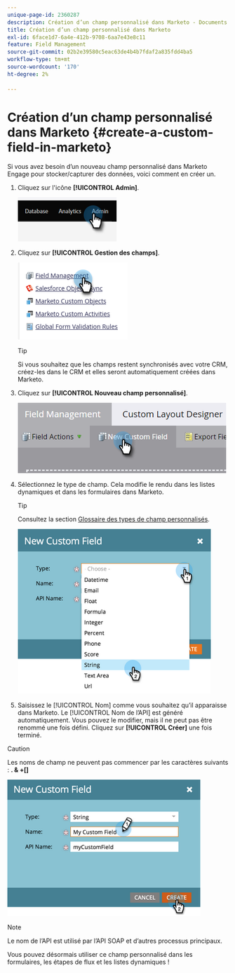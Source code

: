 ```yaml
---
unique-page-id: 2360287
description: Création d’un champ personnalisé dans Marketo - Documents Marketo - Documentation du produit
title: Création d’un champ personnalisé dans Marketo
exl-id: 6face1d7-6a4e-412b-9708-6aa7e43e8c11
feature: Field Management
source-git-commit: 02b2e39580c5eac63de4b4b7fdaf2a835fdd4ba5
workflow-type: tm+mt
source-wordcount: '170'
ht-degree: 2%

---
```


# Création d’un champ personnalisé dans Marketo {#create-a-custom-field-in-marketo}

Si vous avez besoin d’un nouveau champ personnalisé dans Marketo Engage pour stocker/capturer des données, voici comment en créer un.

1. Cliquez sur l&#39;icône **[!UICONTROL Admin]**.

   ![](assets/create-a-custom-field-in-marketo-1.png)

1. Cliquez sur **[!UICONTROL Gestion des champs]**.

   ![](assets/create-a-custom-field-in-marketo-2.png)

   >[!TIP]
   >
   >Si vous souhaitez que les champs restent synchronisés avec votre CRM, créez-les dans le CRM et elles seront automatiquement créées dans Marketo.

1. Cliquez sur **[!UICONTROL Nouveau champ personnalisé]**.

   ![](assets/create-a-custom-field-in-marketo-3.png)

1. Sélectionnez le type de champ. Cela modifie le rendu dans les listes dynamiques et dans les formulaires dans Marketo.

   >[!TIP]
   >
   >Consultez la section [Glossaire des types de champ personnalisés](/help/marketo/product-docs/administration/field-management/custom-field-type-glossary.md).

   ![](assets/create-a-custom-field-in-marketo-4.png)

1. Saisissez le [!UICONTROL Nom] comme vous souhaitez qu’il apparaisse dans Marketo. Le [!UICONTROL Nom de l’API] est généré automatiquement. Vous pouvez le modifier, mais il ne peut pas être renommé une fois défini. Cliquez sur **[!UICONTROL Créer]** une fois terminé.

>[!CAUTION]
>
>Les noms de champ ne peuvent pas commencer par les caractères suivants : **. &amp; +[]**

![](assets/create-a-custom-field-in-marketo-5.png)

>[!NOTE]
>
>Le nom de l’API est utilisé par l’API SOAP et d’autres processus principaux.

Vous pouvez désormais utiliser ce champ personnalisé dans les formulaires, les étapes de flux et les listes dynamiques !
